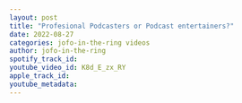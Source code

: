 ```yaml
---
layout: post
title: "Profesional Podcasters or Podcast entertainers?"
date: 2022-08-27
categories: jofo-in-the-ring videos
author: jofo-in-the-ring
spotify_track_id: 
youtube_video_id: K8d_E_zx_RY
apple_track_id: 
youtube_metadata: 
---
```

